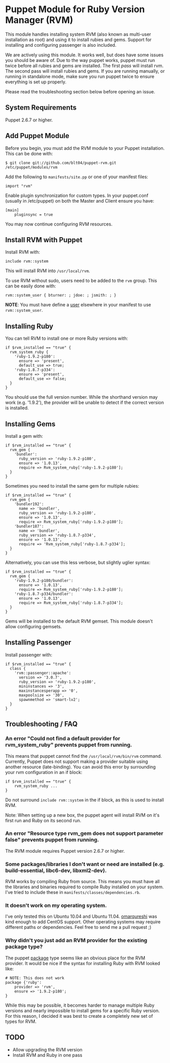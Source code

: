 Puppet Module for Ruby Version Manager (RVM)
==============================================

This module handles installing system RVM (also known as multi-user installation
as root) and using it to install rubies and gems.  Support for installing and
configuring passenger is also included.

We are actively using this module.  It works well, but does have some issues you
should be aware of.  Due to the way puppet works, puppet must run twice before all
rubies and gems are installed.  The first *pass* will install rvm.  The second pass
will install rubies and gems.  If you are running manually, or running in
standalone mode, make sure you run puppet twice to ensure everything is set up
properly.

Please read the troubleshooting section below before opening an issue.


## System Requirements

Puppet 2.6.7 or higher.


## Add Puppet Module

Before you begin, you must add the RVM module to your Puppet installation.  This can be done with:

    $ git clone git://github.com/blt04/puppet-rvm.git /etc/puppet/modules/rvm

Add the following to `manifests/site.pp` or one of your manifest files:

    import "rvm"

Enable plugin synchronization for custom types.  In your puppet.conf (usually in /etc/puppet)
on both the Master and Client ensure you have:

    [main]
        pluginsync = true

You may now continue configuring RVM resources.


## Install RVM with Puppet

Install RVM with:

    include rvm::system

This will install RVM into `/usr/local/rvm`.

To use RVM without sudo, users need to be added to the `rvm` group.  This can be easily done with:

    rvm::system_user { bturner: ; jdoe: ; jsmith: ; }

**NOTE**: You must have define a [user](http://docs.puppetlabs.com/references/stable/type.html#user-3) elsewhere in your manifest to use `rvm::system_user`.


## Installing Ruby

You can tell RVM to install one or more Ruby versions with:

    if $rvm_installed == "true" {
      rvm_system_ruby {
        'ruby-1.9.2-p180':
          ensure => 'present',
          default_use => true;
        'ruby-1.8.7-p334':
          ensure => 'present',
          default_use => false;
      }
    }

You should use the full version number.  While the shorthand version may work (e.g. '1.9.2'), the provider will be unable to detect if the correct version is installed.


## Installing Gems

Install a gem with:

    if $rvm_installed == "true" {
      rvm_gem {
        'bundler':
          ruby_version => 'ruby-1.9.2-p180',
          ensure => '1.0.13',
          require => Rvm_system_ruby['ruby-1.9.2-p180'];
      }
    }

Sometimes you need to install the same gem for multiple rubies:

    if $rvm_installed == "true" {
      rvm_gem {
        'bundler192':
          name => 'bundler',
          ruby_version => 'ruby-1.9.2-p180',
          ensure => '1.0.13',
          require => Rvm_system_ruby['ruby-1.9.2-p180'];
        'bundler187':
          name => 'bundler',
          ruby_version => 'ruby-1.8.7-p334',
          ensure => '1.0.13',
          require => 'Rvm_system_ruby['ruby-1.8.7-p334'];
      }
    }

Alternatively, you can use this less verbose, but slightly uglier syntax:

    if $rvm_installed == "true" {
      rvm_gem {
        'ruby-1.9.2-p180/bundler':
          ensure => '1.0.13',
          require => Rvm_system_ruby['ruby-1.9.2-p180'];
        'ruby-1.8.7-p334/bundler':
          ensure => '1.0.13',
          require => Rvm_system_ruby['ruby-1.8.7-p334'];
      }
    }

Gems will be installed to the default RVM gemset.  This module doesn't allow configuring gemsets.


## Installing Passenger

Install passenger with:

    if $rvm_installed == "true" {
      class {
        'rvm::passenger::apache':
          version => '3.0.7',
          ruby_version => 'ruby-1.9.2-p180',
          mininstances => '3',
          maxinstancesperapp => '0',
          maxpoolsize => '30',
          spawnmethod => 'smart-lv2';
      }
    }


## Troubleshooting / FAQ

### An error "Could not find a default provider for rvm\_system\_ruby" prevents puppet from running.

This means that puppet cannot find the `/usr/local/rvm/bin/rvm` command.  Currently, Puppet does not support making a provider suitable using another resource (late-binding).  You can avoid this error by surrounding your rvm configuration in an if block:

    if $rvm_installed == "true" {
        rvm_system_ruby ...
    }

Do not surround `include rvm::system` in the if block, as this is used to install RVM.

Note:  When setting up a new box, the puppet agent will install RVM on it's first run and Ruby on its second run.


### An error "Resource type rvm_gem does not support parameter false" prevents puppet from running.

The RVM module requires Puppet version 2.6.7 or higher.


### Some packages/libraries I don't want or need are installed (e.g. build-essential, libc6-dev, libxml2-dev).

RVM works by compiling Ruby from source.  This means you must have all the libraries and binaries required to compile Ruby installed on your system.  I've tried to include these in `manifests/classes/dependencies.rb`.


### It doesn't work on my operating system.

I've only tested this on Ubuntu 10.04 and Ubuntu 11.04.  [omarqureshi](https://github.com/omarqureshi) was kind enough to add CentOS support.  Other operating systems may require different paths or dependencies.  Feel free to send me a pull request ;)


### Why didn't you just add an RVM provider for the existing package type?

The puppet [package](http://docs.puppetlabs.com/references/latest/type.html#package)
type seems like an obvious place for the RVM provider.  It would be nice if the syntax
for installing Ruby with RVM looked like:

    # NOTE: This does not work
    package {'ruby':
        provider => 'rvm',
        ensure => '1.9.2-p180';
    }

While this may be possible, it becomes harder to manage multiple Ruby versions and
nearly impossible to install gems for a specific Ruby version.  For this reason,
I decided it was best to create a completely new set of types for RVM.


## TODO

* Allow upgrading the RVM version
* Install RVM and Ruby in one pass
